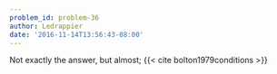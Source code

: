 ```yaml
---
problem_id: problem-36
author: Ledrappier
date: '2016-11-14T13:56:43-08:00'
---
```

Not exactly the answer, but almost; {{< cite bolton1979conditions >}}

